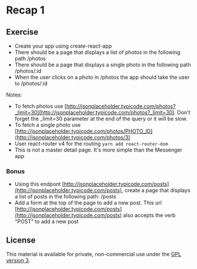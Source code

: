# Recap 1

## Exercise
- Create your app using create-react-app
- There should be a page that displays a list of photos in the following path /photos
- There should be a page that displays a single photo in the following path /photos/:id
- When the user clicks on a photo in /photos the app should take the user to /photos/:id

Notes:
- To fetch photos use [http://jsonplaceholder.typicode.com/photos?_limit=30](http://jsonplaceholder.typicode.com/photos?_limit=30). Don't forget the _limit=30 parameter at the end of the query or it will be slow.
- To fetch a single photo use [http://jsonplaceholder.typicode.com/photos/PHOTO_ID](http://jsonplaceholder.typicode.com/photos/3)
- User react-router v4 for the routing ```yarn add react-router-dom```
- This is not a master detail page. It's more simple than the Messenger app

### Bonus
- Using this endpont [http://jsonplaceholder.typicode.com/posts](http://jsonplaceholder.typicode.com/posts), create a page that displays a list of posts in the following path: /posts
- Add a form at the top of the page to add a new post. This url [http://jsonplaceholder.typicode.com/posts](http://jsonplaceholder.typicode.com/posts) also accepts the verb "POST" to add a new post

## License

This material is available for private, non-commercial use under the [GPL version 3](http://www.gnu.org/licenses/gpl-3.0-standalone.html).
